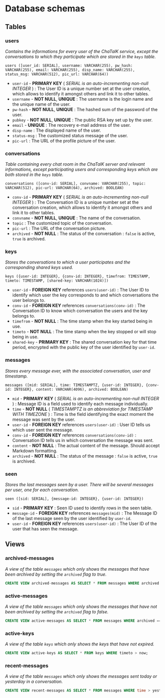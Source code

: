 # Database schemas

## Tables

### users

*Contains the informations for every user of the ChaTalK service, except the conversations to which they participate which are stored in the `keys` table.*

```
users ([user_id: SERIAL], username: VARCHAR(255), pw_hash: VARCHAR(255), email: VARCHAR(255), disp_name: VARCHAR(255), status_msg: VARCHAR(512), pic_url: VARCHAR(64))
```

 * `user-id` - **PRIMARY KEY** ( *SERIAL is an auto-incrementing non-null INTEGER* ) : The User ID is a unique number set at the user creation, which allows to identify it amongst others and link it to other tables.
 * `username` - **NOT NULL**, **UNIQUE** : The username is the login name and the unique name of the user.
 * `pw-hash` - **NOT NULL**, **UNIQUE** : The hashed sum of the password of the user.
 * `pubkey` - **NOT NULL**, **UNIQUE** : The public RSA key set up by the user.
 * `email` - **UNIQUE** : The recovery e-mail address of the user.
 * `disp-name` : The displayed name of the user.
 * `status-msg` : The customized status message of the user.
 * `pic-url` : The URL of the profile picture of the user.

### conversations

*Table containing every chat room in the ChaTalK server and relevant informations, except participating users and corresponding keys which are both stored in the `keys` table.*

```
conversations ([conv-id: SERIAL], convname: VARCHAR(255), topic: VARCHAR(512), pic-url: VARCHAR(64), archived: BOOLEAN)
```

 * `conv-id` - **PRIMARY KEY** ( *SERIAL is an auto-incrementing non-null INTEGER* ) : The Conversation ID is a unique number set at the conversation creation, which allows to identify it amongst others and link it to other tables.
 * `convname` - **NOT NULL**, **UNIQUE** : The name of the conversation.
 * `topic` : The customized topic of the conversation.
 * `pic-url` : The URL of the conversation picture.
 * `archived` - **NOT NULL** : The status of the conversation : `false` is active, `true` is archived.

### keys

*Stores the conversations to which a user participates and the corresponding shared keys used.*

```
keys ({user-id: INTEGER}, {conv-id: INTEGER}, timefrom: TIMESTAMP, timeto: TIMESTAMP, [shared-key: VARCHAR(1024)])
```

 * `user-id` - **FOREIGN KEY** references `users(user-id)` : The User ID to identify which user the key corresponds to and which conversations the user belongs to.
 * `conv-id` - **FOREIGN KEY** references `conversations(conv-id)` : The Conversation ID to know which conversation the users and the key belongs to.
 * `timefrom` - **NOT NULL** : The time stamp when the key started being in use.
 * `timeto` - **NOT NULL** : The time stamp when the key stopped or will stop being in use.
 * `shared-key` - **PRIMARY KEY** : The shared conversation key for that time period, encrypted with the public key of the user identified by `user-id`.

### messages

*Stores every message ever, with the associated conversation, user and timestamp.*

```
messages ([mid: SERIAL], time: TIMESTAMPTZ, {user-id: INTEGER}, {conv-id: INTEGER}, content: VARCHAR(4096), archived: BOOLEAN)
```

 * `mid` - **PRIMARY KEY** ( *SERIAL is an auto-incrementing non-null INTEGER* ) : Message ID is a field used to identify each message individually.
 * `time` - **NOT NULL** ( *TIMESTAMPTZ is an abbreviation for TIMESTAMP WITH TIMEZONE* ) : Time is the field identifying the exact moment the message was sent by the user.
 * `user-id` - **FOREIGN KEY** references `users(user-id)` : User ID tells us which user sent the message.
 * `conv-id` - **FOREIGN KEY** references `conversations(conv-id)` : Conversation ID tells us in which conversation the message was sent.
 * `content` - **NOT NULL** : The actual content of the message. Should accept Markdown formatting.
 * `archived` - **NOT NULL** : The status of the message : `false` is active, `true` is archived.

### seen

*Stores the last messages seen by a user. There will be several messages per user, one for each conversation.*

```
seen ([sid: SERIAL], {message-id: INTEGER}, {user-id: INTEGER})
```

 * `sid` - **PRIMARY KEY** : Seen ID used to identify rows in the seen table.
 * `message-id` - **FOREIGN KEY** references `messages(mid)` : The Message ID of the last message seen by the user identified by `user-id`.
 * `user-id` - **FOREIGN KEY** references `users(user-id)` : The User ID of the user that has seen the message.

## Views

### archived-messages

*A view of the table `messages` which only shows the messages that have been archived by setting the `archived` flag to true.*

```SQL
CREATE VIEW archived-messages AS SELECT * FROM messages WHERE archived == true;
```

### active-messages

*A view of the table `messages` which only shows the messages that have not been archived by setting the `archived` flag to false.*

```SQL
CREATE VIEW active-messages AS SELECT * FROM messages WHERE archived == false;
```

### active-keys

*A view of the table `keys` which only shows the keys that have not expired.*

```SQL
CREATE VIEW active-keys AS SELECT * FROM keys WHERE timeto > now;
```

### recent-messages

*A view of the table `messages` which only shows the messages sent today or yesterday in a conversation.*

```SQL
CREATE VIEW recent-messages AS SELECT * FROM messages WHERE time > yesterday;
```
